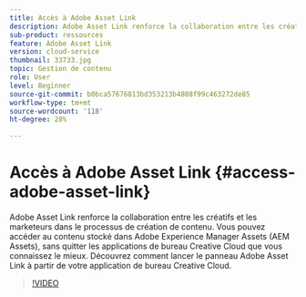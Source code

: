 ```yaml
---
title: Accès à Adobe Asset Link
description: Adobe Asset Link renforce la collaboration entre les créatifs et les marketeurs dans le processus de création de contenu. Vous pouvez accéder au contenu stocké dans Adobe Experience Manager Assets (AEM Assets), sans quitter les applications de bureau Creative Cloud que vous connaissez le mieux. Découvrez comment lancer le panneau Adobe Asset Link à partir de votre application de bureau Creative Cloud.
sub-product: ressources
feature: Adobe Asset Link
version: cloud-service
thumbnail: 33733.jpg
topic: Gestion de contenu
role: User
level: Beginner
source-git-commit: b0bca57676813bd353213b4808f99c463272de85
workflow-type: tm+mt
source-wordcount: '118'
ht-degree: 28%

---
```



# Accès à Adobe Asset Link {#access-adobe-asset-link}

Adobe Asset Link renforce la collaboration entre les créatifs et les marketeurs dans le processus de création de contenu. Vous pouvez accéder au contenu stocké dans Adobe Experience Manager Assets (AEM Assets), sans quitter les applications de bureau Creative Cloud que vous connaissez le mieux. Découvrez comment lancer le panneau Adobe Asset Link à partir de votre application de bureau Creative Cloud.

>[!VIDEO](https://video.tv.adobe.com/v/33733/?quality=12)
